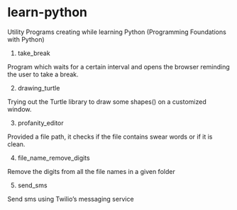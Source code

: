 # learn-python
Utility Programs creating while learning Python (Programming Foundations with Python)

1. take_break

Program which waits for a certain interval and opens the browser reminding the user to take a break.

2. drawing_turtle

Trying out the Turtle library to draw some shapes() on a customized window.

3. profanity_editor

Provided a file path, it checks if the file contains swear words or if it is clean.

4. file_name_remove_digits

Remove the digits from all the file names in a given folder

5. send_sms

Send sms using Twilio’s messaging service




